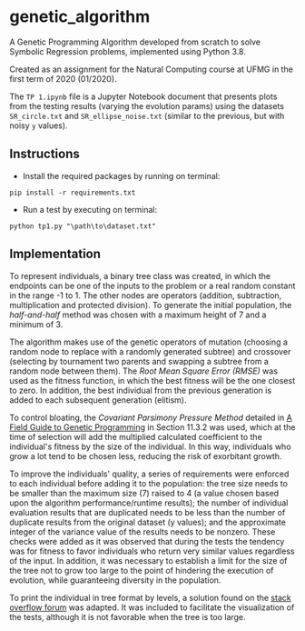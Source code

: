 # genetic_algorithm

A Genetic Programming Algorithm developed from scratch to solve Symbolic Regression problems, 
implemented using Python 3.8.

Created as an assignment for the Natural Computing course at UFMG in the first term of 2020 (01/2020).

The `TP 1.ipynb` file is a Jupyter Notebook document that presents plots from the testing results (varying the evolution params) using the datasets `SR_circle.txt` and `SR_ellipse_noise.txt` (similar to the previous, but with noisy `y` values).

## Instructions

* Install the required packages by running on terminal:

`pip install -r requirements.txt`

* Run a test by executing on terminal:

`python tp1.py "\path\to\dataset.txt"`

## Implementation

To represent individuals, a binary tree class was created, in which the endpoints can be one of the inputs to the problem or a real random constant in the range -1 to 1. The other nodes are operators (addition, subtraction, multiplication and protected division). To generate the initial population, the *half-and-half* method was chosen with a maximum height of 7 and a minimum of 3. 

The algorithm makes use of the genetic operators of mutation (choosing a random node to replace with a randomly generated subtree) and crossover (selecting by tournament two parents and swapping a subtree from a random node between them). The *Root Mean Square Error (RMSE)* was used as the fitness function, in which the best fitness will be the one closest to zero. In addition, the best individual from the previous generation is added to each subsequent generation (elitism).

To control bloating, the *Covariant Parsimony Pressure Method* detailed in [A Field Guide to Genetic Programming](https://www.researchgate.net/publication/216301261_A_Field_Guide_to_Genetic_Programming) in Section 11.3.2 was used, which at the time of selection will add the multiplied calculated coefficient to the individual's fitness by the size of the individual. In this way, individuals who grow a lot tend to be chosen less, reducing the risk of exorbitant growth. 

To improve the individuals' quality, a series of requirements were enforced to each individual before adding it to the population: the tree size needs to be smaller than the maximum size (7) raised to 4 (a value chosen based upon the algorithm performance/runtime results); the number of individual evaluation results that are duplicated needs to be less than the number of duplicate results from the original dataset (y values); and the approximate integer of the variance value of the results needs to be nonzero. These checks were added as it was observed that during the tests the tendency was for fitness to favor individuals who return very similar values regardless of the input. In addition, it was necessary to establish a limit for the size of the tree not to grow too large to the point of hindering the execution of evolution, while guaranteeing diversity in the population. 

To print the individual in tree format by levels, a solution found on the [stack overflow forum](https://stackoverflow.com/a/54074933) was adapted. It was included to facilitate the visualization of the tests, although it is not favorable when the tree is too large. 


